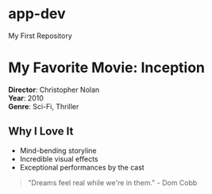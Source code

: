 # app-dev
My First Repository

# My Favorite Movie: Inception

**Director**: Christopher Nolan  
**Year**: 2010  
**Genre**: Sci-Fi, Thriller  

## Why I Love It
- Mind-bending storyline
- Incredible visual effects
- Exceptional performances by the cast  

> "Dreams feel real while we're in them." - Dom Cobb
